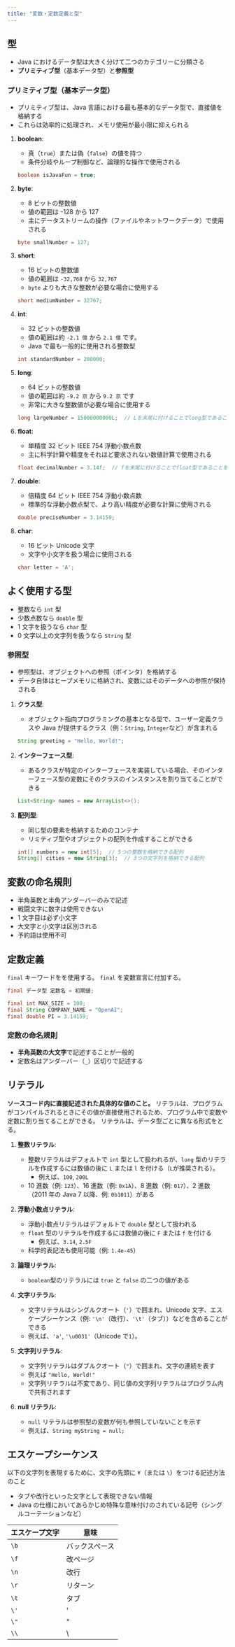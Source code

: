 ```yaml
---
title: "変数・定数定義と型"
---
```


## 型

- Java におけるデータ型は大きく分けて二つのカテゴリーに分類さる
- **プリミティブ型**（基本データ型）と**参照型**

### プリミティブ型（基本データ型）

- プリミティブ型は、Java 言語における最も基本的なデータ型で、直接値を格納する
- これらは効率的に処理され、メモリ使用が最小限に抑えられる

1. **boolean**:

   - 真（`true`）または偽（`false`）の値を持つ
   - 条件分岐やループ制御など、論理的な操作で使用される

   ```java
   boolean isJavaFun = true;
   ```

2. **byte**:

   - 8 ビットの整数値
   - 値の範囲は -128 から 127
   - 主にデータストリームの操作（ファイルやネットワークデータ）で使用される

   ```java
   byte smallNumber = 127;
   ```

3. **short**:

   - 16 ビットの整数値
   - 値の範囲は `-32,768` から `32,767`
   - `byte` よりも大きな整数が必要な場合に使用する

   ```java
   short mediumNumber = 32767;
   ```

4. **int**:

   - 32 ビットの整数値
   - 値の範囲は約 `-2.1 億` から `2.1 億` です。
   - Java で最も一般的に使用される整数型

   ```java
   int standardNumber = 200000;
   ```

5. **long**:

   - 64 ビットの整数値
   - 値の範囲は約 `-9.2 京` から `9.2 京` です
   - 非常に大きな整数値が必要な場合に使用する

   ```java
   long largeNumber = 15000000000L;  // Lを末尾に付けることでlong型であることを示す
   ```

6. **float**:

   - 単精度 32 ビット IEEE 754 浮動小数点数
   - 主に科学計算や精度をそれほど要求されない数値計算で使用される

   ```java
   float decimalNumber = 3.14f;  // fを末尾に付けることでfloat型であることを示す
   ```

7. **double**:

   - 倍精度 64 ビット IEEE 754 浮動小数点数
   - 標準的な浮動小数点型で、より高い精度が必要な計算に使用される

   ```java
   double preciseNumber = 3.14159;
   ```

8. **char**:

   - 16 ビット Unicode 文字
   - 文字や小文字を扱う場合に使用される

   ```java
   char letter = 'A';
   ```

## よく使用する型

- 整数なら `int` 型
- 少数点数なら `double` 型
- 1 文字を扱うなら `char` 型
- 0 文字以上の文字列を扱うなら `String` 型

### 参照型

- 参照型は、オブジェクトへの参照（ポインタ）を格納する
- データ自体はヒープメモリに格納され、変数にはそのデータへの参照が保持される

1. **クラス型**:

   - オブジェクト指向プログラミングの基本となる型で、ユーザー定義クラスや Java が提供するクラス（例：`String`, `Integer`など）が含まれる

   ```java
   String greeting = "Hello, World!";
   ```

2. **インターフェース型**:

   - あるクラスが特定のインターフェースを実装している場合、そのインターフェース型の変数にそのクラスのインスタンスを割り当てることができる

   ```java
   List<String> names = new ArrayList<>();
   ```

3. **配列型**:

   - 同じ型の要素を格納するためのコンテナ
   - リミティブ型やオブジェクトの配列を作成することができる

   ```java
   int[] numbers = new int[5];  // 5つの整数を格納できる配列
   String[] cities = new String[3];  // 3つの文字列を格納できる配列
   ```

## 変数の命名規則

- 半角英数と半角アンダーバーのみで記述
- 戦闘文字に数字は使用できない
- 1 文字目は必ず小文字
- 大文字と小文字は区別される
- 予約語は使用不可

## 定数定義

`final` キーワードをを使用する。
`final` を変数宣言に付加する。

```java
final データ型 定数名 = 初期値;
```

```java
final int MAX_SIZE = 100;
final String COMPANY_NAME = "OpenAI";
final double PI = 3.14159;
```

### 定数の命名規則

- **半角英数の大文字**で記述することが一般的
- 定数名はアンダーバー（`_`）区切りで記述する

## リテラル

**ソースコード内に直接記述された具体的な値のこと。**
リテラルは、プログラムがコンパイルされるときにその値が直接使用されるため、プログラム中で変数や定数に割り当てることができる。
リテラルは、データ型ごとに異なる形式をとる。

1. **整数リテラル**:

   - 整数リテラルはデフォルトで `int` 型として扱われるが、`long` 型のリテラルを作成するには数値の後に `L` または `l` を付ける（`L`が推奨される）。
     - 例えば、`100`, `200L`
   - 10 進数（例: `123`）、16 進数（例: `0x1A`）、8 進数（例: `017`）、2 進数（2011 年の Java 7 以降、例: `0b1011`）がある

2. **浮動小数点リテラル**:

   - 浮動小数点リテラルはデフォルトで `double` 型として扱われる
   - `float` 型のリテラルを作成するには数値の後に `F` または `f` を付ける
     - 例えば、`3.14`, `2.5F`
   - 科学的表記法も使用可能（例: `1.4e-45`）

3. **論理リテラル**:

   - `boolean`型のリテラルには `true` と `false` の二つの値がある

4. **文字リテラル**:

   - 文字リテラルはシングルクオート（`'`）で囲まれ、Unicode 文字、エスケープシーケンス（例: `'\n'`（改行）、`'\t'`（タブ））などを含めることができる
   - 例えば、`'a'`, `'\u0031'`（Unicode で`1`）。

5. **文字列リテラル**:

   - 文字列リテラルはダブルクオート（`"`）で囲まれ、文字の連続を表す
   - 例えば `"Hello, World!"`
   - 文字列リテラルは不変であり、同じ値の文字列リテラルはプログラム内で共有されます

6. **null リテラル**:
   - `null` リテラルは参照型の変数が何も参照していないことを示す
   - 例えば、`String myString = null;`

## エスケープシーケンス

以下の文字列を表現するために、文字の先頭に `¥`（または `\`）をつける記述方法のこと

- タブや改行といった文字として表現できない情報
- Java の仕様においてあらかじめ特殊な意味付けのされている記号（シングルコーテーションなど）

| エスケープ文字 | 意味           |
| -------------- | -------------- |
| `\b`           | バックスペース |
| `\f`           | 改ページ       |
| `\n`           | 改行           |
| `\r`           | リターン       |
| `\t`           | タブ           |
| `\'`           | '              |
| `\"`           | "              |
| `\\`           | \              |
